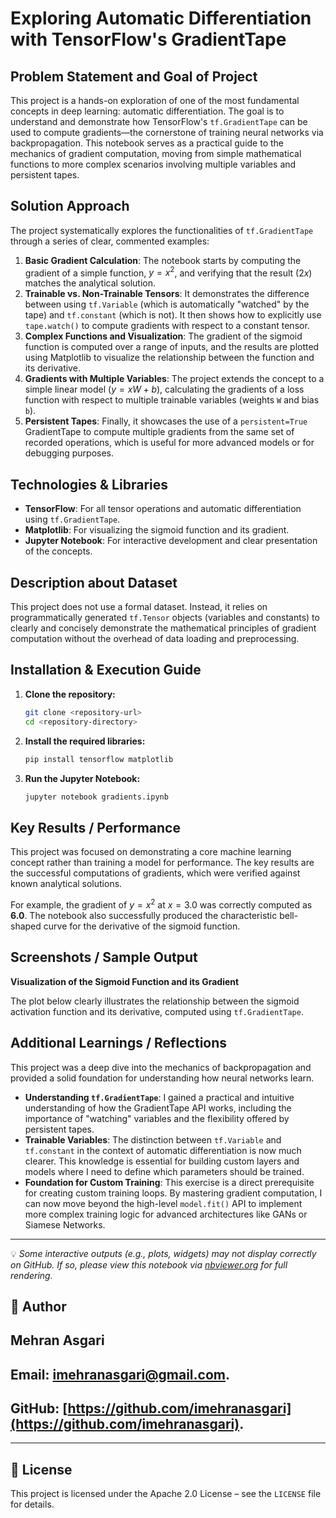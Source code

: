# Exploring Automatic Differentiation with TensorFlow's GradientTape

## Problem Statement and Goal of Project

This project is a hands-on exploration of one of the most fundamental concepts in deep learning: automatic differentiation. The goal is to understand and demonstrate how TensorFlow's `tf.GradientTape` can be used to compute gradients—the cornerstone of training neural networks via backpropagation. This notebook serves as a practical guide to the mechanics of gradient computation, moving from simple mathematical functions to more complex scenarios involving multiple variables and persistent tapes.

## Solution Approach

The project systematically explores the functionalities of `tf.GradientTape` through a series of clear, commented examples:

1.  **Basic Gradient Calculation**: The notebook starts by computing the gradient of a simple function, $y = x^2$, and verifying that the result ($2x$) matches the analytical solution.
2.  **Trainable vs. Non-Trainable Tensors**: It demonstrates the difference between using `tf.Variable` (which is automatically "watched" by the tape) and `tf.constant` (which is not). It then shows how to explicitly use `tape.watch()` to compute gradients with respect to a constant tensor.
3.  **Complex Functions and Visualization**: The gradient of the sigmoid function is computed over a range of inputs, and the results are plotted using Matplotlib to visualize the relationship between the function and its derivative.
4.  **Gradients with Multiple Variables**: The project extends the concept to a simple linear model ($y = xW + b$), calculating the gradients of a loss function with respect to multiple trainable variables (weights `W` and bias `b`).
5.  **Persistent Tapes**: Finally, it showcases the use of a `persistent=True` GradientTape to compute multiple gradients from the same set of recorded operations, which is useful for more advanced models or for debugging purposes.

## Technologies & Libraries

  * **TensorFlow**: For all tensor operations and automatic differentiation using `tf.GradientTape`.
  * **Matplotlib**: For visualizing the sigmoid function and its gradient.
  * **Jupyter Notebook**: For interactive development and clear presentation of the concepts.

## Description about Dataset

This project does not use a formal dataset. Instead, it relies on programmatically generated `tf.Tensor` objects (variables and constants) to clearly and concisely demonstrate the mathematical principles of gradient computation without the overhead of data loading and preprocessing.

## Installation & Execution Guide

1.  **Clone the repository:**
    ```bash
    git clone <repository-url>
    cd <repository-directory>
    ```
2.  **Install the required libraries:**
    ```bash
    pip install tensorflow matplotlib
    ```
3.  **Run the Jupyter Notebook:**
    ```bash
    jupyter notebook gradients.ipynb
    ```

## Key Results / Performance

This project was focused on demonstrating a core machine learning concept rather than training a model for performance. The key results are the successful computations of gradients, which were verified against known analytical solutions.

For example, the gradient of $y = x^2$ at $x = 3.0$ was correctly computed as **6.0**. The notebook also successfully produced the characteristic bell-shaped curve for the derivative of the sigmoid function.

## Screenshots / Sample Output

**Visualization of the Sigmoid Function and its Gradient**

The plot below clearly illustrates the relationship between the sigmoid activation function and its derivative, computed using `tf.GradientTape`.

## Additional Learnings / Reflections

This project was a deep dive into the mechanics of backpropagation and provided a solid foundation for understanding how neural networks learn.

  * **Understanding `tf.GradientTape`**: I gained a practical and intuitive understanding of how the GradientTape API works, including the importance of "watching" variables and the flexibility offered by persistent tapes.
  * **Trainable Variables**: The distinction between `tf.Variable` and `tf.constant` in the context of automatic differentiation is now much clearer. This knowledge is essential for building custom layers and models where I need to define which parameters should be trained.
  * **Foundation for Custom Training**: This exercise is a direct prerequisite for creating custom training loops. By mastering gradient computation, I can now move beyond the high-level `model.fit()` API to implement more complex training logic for advanced architectures like GANs or Siamese Networks.

-----

💡 *Some interactive outputs (e.g., plots, widgets) may not display correctly on GitHub. If so, please view this notebook via [nbviewer.org](https://nbviewer.org) for full rendering.*

## 👤 Author

## Mehran Asgari

## **Email:** [imehranasgari@gmail.com](mailto:imehranasgari@gmail.com).

## **GitHub:** [https://github.com/imehranasgari](https://github.com/imehranasgari).

-----

## 📄 License

This project is licensed under the Apache 2.0 License – see the `LICENSE` file for details.